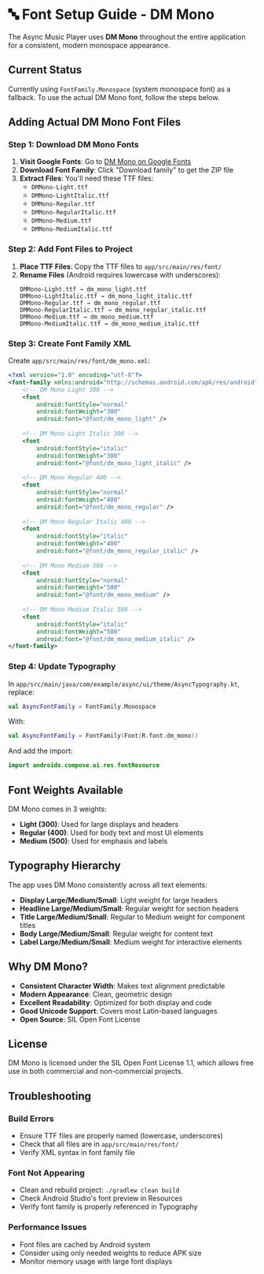 # 🔤 Font Setup Guide - DM Mono

The Async Music Player uses **DM Mono** throughout the entire application for a consistent, modern monospace appearance.

## Current Status

Currently using `FontFamily.Monospace` (system monospace font) as a fallback. To use the actual DM Mono font, follow the steps below.

## Adding Actual DM Mono Font Files

### Step 1: Download DM Mono Fonts

1. **Visit Google Fonts**: Go to [DM Mono on Google Fonts](https://fonts.google.com/specimen/DM+Mono)
2. **Download Font Family**: Click "Download family" to get the ZIP file
3. **Extract Files**: You'll need these TTF files:
   - `DMMono-Light.ttf`
   - `DMMono-LightItalic.ttf`
   - `DMMono-Regular.ttf`
   - `DMMono-RegularItalic.ttf`
   - `DMMono-Medium.ttf`
   - `DMMono-MediumItalic.ttf`

### Step 2: Add Font Files to Project

1. **Place TTF Files**: Copy the TTF files to `app/src/main/res/font/`
2. **Rename Files** (Android requires lowercase with underscores):
   ```
   DMMono-Light.ttf → dm_mono_light.ttf
   DMMono-LightItalic.ttf → dm_mono_light_italic.ttf
   DMMono-Regular.ttf → dm_mono_regular.ttf
   DMMono-RegularItalic.ttf → dm_mono_regular_italic.ttf
   DMMono-Medium.ttf → dm_mono_medium.ttf
   DMMono-MediumItalic.ttf → dm_mono_medium_italic.ttf
   ```

### Step 3: Create Font Family XML

Create `app/src/main/res/font/dm_mono.xml`:

```xml
<?xml version="1.0" encoding="utf-8"?>
<font-family xmlns:android="http://schemas.android.com/apk/res/android">
    <!-- DM Mono Light 300 -->
    <font
        android:fontStyle="normal"
        android:fontWeight="300"
        android:font="@font/dm_mono_light" />
    
    <!-- DM Mono Light Italic 300 -->
    <font
        android:fontStyle="italic"
        android:fontWeight="300"
        android:font="@font/dm_mono_light_italic" />
    
    <!-- DM Mono Regular 400 -->
    <font
        android:fontStyle="normal"
        android:fontWeight="400"
        android:font="@font/dm_mono_regular" />
    
    <!-- DM Mono Regular Italic 400 -->
    <font
        android:fontStyle="italic"
        android:fontWeight="400"
        android:font="@font/dm_mono_regular_italic" />
    
    <!-- DM Mono Medium 500 -->
    <font
        android:fontStyle="normal"
        android:fontWeight="500"
        android:font="@font/dm_mono_medium" />
    
    <!-- DM Mono Medium Italic 500 -->
    <font
        android:fontStyle="italic"
        android:fontWeight="500"
        android:font="@font/dm_mono_medium_italic" />
</font-family>
```

### Step 4: Update Typography

In `app/src/main/java/com/example/async/ui/theme/AsyncTypography.kt`, replace:

```kotlin
val AsyncFontFamily = FontFamily.Monospace
```

With:

```kotlin
val AsyncFontFamily = FontFamily(Font(R.font.dm_mono))
```

And add the import:

```kotlin
import androidx.compose.ui.res.fontResource
```

## Font Weights Available

DM Mono comes in 3 weights:
- **Light (300)**: Used for large displays and headers
- **Regular (400)**: Used for body text and most UI elements
- **Medium (500)**: Used for emphasis and labels

## Typography Hierarchy

The app uses DM Mono consistently across all text elements:

- **Display Large/Medium/Small**: Light weight for large headers
- **Headline Large/Medium/Small**: Regular weight for section headers
- **Title Large/Medium/Small**: Regular to Medium weight for component titles
- **Body Large/Medium/Small**: Regular weight for content text
- **Label Large/Medium/Small**: Medium weight for interactive elements

## Why DM Mono?

- **Consistent Character Width**: Makes text alignment predictable
- **Modern Appearance**: Clean, geometric design
- **Excellent Readability**: Optimized for both display and code
- **Good Unicode Support**: Covers most Latin-based languages
- **Open Source**: SIL Open Font License

## License

DM Mono is licensed under the SIL Open Font License 1.1, which allows free use in both commercial and non-commercial projects.

## Troubleshooting

### Build Errors
- Ensure TTF files are properly named (lowercase, underscores)
- Check that all files are in `app/src/main/res/font/`
- Verify XML syntax in font family file

### Font Not Appearing
- Clean and rebuild project: `./gradlew clean build`
- Check Android Studio's font preview in Resources
- Verify font family is properly referenced in Typography

### Performance Issues
- Font files are cached by Android system
- Consider using only needed weights to reduce APK size
- Monitor memory usage with large font displays 